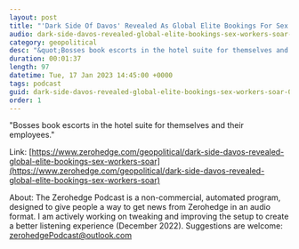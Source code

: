 ```yaml
---
layout: post
title: "'Dark Side Of Davos' Revealed As Global Elite Bookings For Sex Workers Soar"
audio: dark-side-davos-revealed-global-elite-bookings-sex-workers-soar-0
category: geopolitical
desc: "&quot;Bosses book escorts in the hotel suite for themselves and their employees.&quot; "
duration: 00:01:37
length: 97
datetime: Tue, 17 Jan 2023 14:45:00 +0000
tags: podcast
guid: dark-side-davos-revealed-global-elite-bookings-sex-workers-soar-0
order: 1
---
```

&quot;Bosses book escorts in the hotel suite for themselves and their employees.&quot; 

Link: [https://www.zerohedge.com/geopolitical/dark-side-davos-revealed-global-elite-bookings-sex-workers-soar](https://www.zerohedge.com/geopolitical/dark-side-davos-revealed-global-elite-bookings-sex-workers-soar)

About: The Zerohedge Podcast is a non-commercial, automated program, designed to give people a way to get news from Zerohedge in an audio format.  I am actively working on tweaking and improving the setup to create a better listening experience (December 2022).  Suggestions are welcome: [zerohedgePodcast@outlook.com](mailto:zerohedgePodcast@outlook.com)